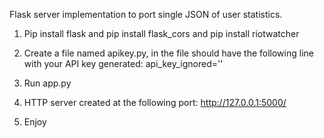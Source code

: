 Flask server implementation to port single JSON of user statistics.

1. Pip install flask and pip install flask_cors and pip install riotwatcher

2. Create a file named apikey.py, in the file should have the following line with your API key generated:
api_key_ignored=''

3. Run app.py

4. HTTP server created at the following port: http://127.0.0.1:5000/

5. Enjoy 
